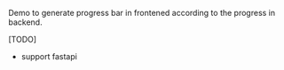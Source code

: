 Demo to generate progress bar in frontened according to the progress in backend.

[TODO]
- support fastapi
